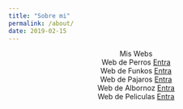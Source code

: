```yaml
---
title: "Sobre mi"
permalink: /about/
date: 2019-02-15
---
```


<center>Mis Webs</center>

<center> Web de Perros
<a href="https://www.crucesdeperros.org" target="_blank">Entra</a></center>

<center> Web de Funkos
<a href="https://www.funkoplanet.com" target="_blank">Entra</a> </center>

<center> Web de Pajaros
<a href="https://www.pajaros.pro" target="_blank">Entra</a> </center>

<center> Web de Albornoz
<a href="https://www.albornoz.net" target="_blank">Entra</a> </center>

<center> Web de Peliculas
<a href="https://pelisinfo.com" target="_blank">Entra</a> </center>
